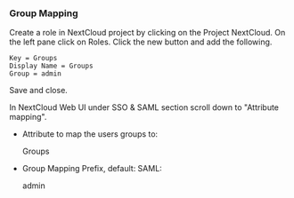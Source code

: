 ### Group Mapping 
Create a role in NextCloud project by clicking on the Project  NextCloud. On the left pane click on Roles.
Click the new button  and add the following.
```
Key = Groups
Display Name = Groups
Group = admin
```
Save and close.

In NextCloud Web UI under SSO & SAML  section scroll down to "Attribute mapping".
* Attribute to map the users groups to:
  
  Groups
* Group Mapping Prefix, default: SAML:
  
  admin
